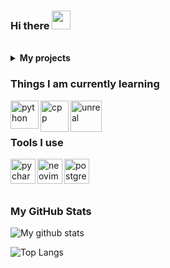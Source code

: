 ### Hi there <img src="https://raw.githubusercontent.com/MartinHeinz/MartinHeinz/master/wave.gif" width="30px">

<br>
<details>
   <summary><b>My projects</b></summary>
   <br>
   <a href="https://github.com/faanngg/HelixDiscordBot">Helix Discord Bot</a>
   <br>
</details>

### Things I am currently learning
<img align="left" alt="python" src="https://upload.wikimedia.org/wikipedia/commons/thumb/c/c3/Python-logo-notext.svg/768px-Python-logo-notext.svg.png" width= "45" height = "45">
<img align="left" alt="cpp" src="https://raw.githubusercontent.com/isocpp/logos/master/cpp_logo.png" width="45" height="50">
<img align="left" alt="unreal" src="https://cdn.worldvectorlogo.com/logos/unreal-1.svg" width="50" height="50">

<br> 
<br>

### Tools I use
<img align="left" alt="pycharm" src="https://resources.jetbrains.com/storage/products/pycharm/img/meta/pycharm_logo_300x300.png" width="40" height="40">
<img align="left" alt="neovim" src="https://upload.wikimedia.org/wikipedia/commons/3/3a/Neovim-mark.svg" width="40" height="40">
<img align="left" alt="postgres" src="https://upload.wikimedia.org/wikipedia/commons/thumb/2/29/Postgresql_elephant.svg/1200px-Postgresql_elephant.svg.png" width="40" height="40">
<br> 
<br>
<br>


### My GitHub Stats
   ![My github stats](https://github-readme-stats.vercel.app/api?username=ffaanngg&show_icons=true&theme=react)
   
   ![Top Langs](https://github-readme-stats.vercel.app/api/top-langs/?username=ffaanngg&show_icons=true&theme=react)


   
